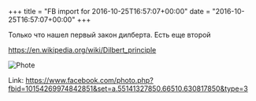 +++
title = "FB import for 2016-10-25T16:57:07+00:00"
date = "2016-10-25T16:57:07+00:00"
+++

Только что нашел первый закон дилберта. Есть еще второй

https://en.wikipedia.org/wiki/Dilbert_principle

![Phote](https://scontent.xx.fbcdn.net/v/t1.0-0/s130x130/14681620_10154269974842851_6222646009652972299_n.jpg?oh=fbe2be91bf64a2cbb8297ddbebde6d66&oe=59729936)


Link: https://www.facebook.com/photo.php?fbid=10154269974842851&set=a.55141327850.66510.630817850&type=3
